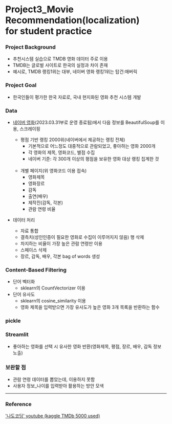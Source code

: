 # Project3_Movie Recommendation(localization)</br>for student practice

### Project Background
- 추천시스템 실습으로 TMDB 영화 데이터 주로 이용
- TMDB는 글로벌 사이트로 한국의 실정과 차이 존재
- 예시로, TMDB 랭킹1위는 대부, 네이버 영화 랭킹1위는 탑건:매버릭

### Project Goal
- 한국인들이 평가한 한국 자료로, 국내 현지화된 영화 추천 시스템 개발

### Data
- [네이버 영화](https://movie.naver.com)(2023.03.31부로 운영 종료됨)에서 다음 정보를 BeautifulSoup를 이용, 스크레이핑
  - 평점 기반 랭킹 2000위(네이버에서 제공하는 랭킹 전체)
    - 기본적으로 어느정도 대중적으로 관람되었고, 좋아하는 영화 2000개
    - 각 영화의 제목, 영화코드, 별점 수집
    - 네이버 기준: 각 300개 이상의 평점을 보유한 영화 대상 랭킹 집계한 것
    </br>
  - 개별 페이지(위 영화코드 이용 접속)
    - 영화제목
    - 영화장르
    - 감독
    - 출연(배우)
    - 제작진(감독, 각본)
    - 관람 연령 비율
    
- 데이터 처리
  - 자료 통합
  - 결측치(성인인증이 필요한 영화로 수집이 이루어지지 않음) 행 삭제
  - 차지하는 비율이 가장 높은 관람 연령만 이용
  - 스페이스 삭제
  - 장르, 감독, 배우, 각본 bag of words 생성

### Content-Based Filtering
- 단어 벡터화
  - sklearn의 CountVectorizer 이용
- 단어 유사도
  - sklearn의 cosine_similarity 이용
  - 영화 제목을 입력받으면 가장 유사도가 높은 영화 3개 목록을 반환하는 함수

### pickle
### Streamlit
- 좋아하는 영화를 선택 시 유사한 영화 반환(영화제목, 평점, 장르, 배우, 감독 정보 노출)

### 보완할 점
- 관람 연령 데이터를 뽑았는데, 이용하지 못함
- 사용자 정보_나이를 입력받아 활용하는 방안 모색

---
### Reference 
['나도코딩' youtube (kaggle TMDb 5000 used)](https://www.youtube.com/watch?v=TNcfJHajqJY)
